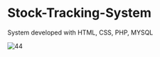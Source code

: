 # Stock-Tracking-System
System developed with HTML, CSS, PHP, MYSQL

![44](https://user-images.githubusercontent.com/78687726/176269211-4a1c1659-dbea-4db3-adee-6ed04703789c.jpg)
